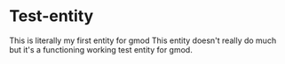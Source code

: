 # Test-entity
This is literally my first entity for gmod
This entity doesn't really do much but it's a functioning working test entity for gmod.
